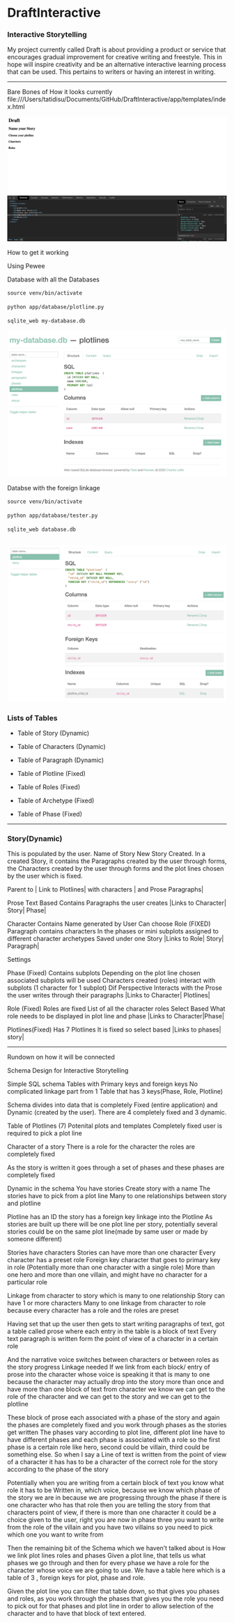 # DraftInteractive

### Interactive Storytelling

My project currently called Draft is about providing a product or service that encourages gradual improvement for creative writing and freestyle. This in hope will inspire creativity and be an alternative interactive learning process that can be used. This pertains to writers or having an interest in writing.

---

Bare Bones of How it looks currently 
file:///Users/tatidisu/Documents/GitHub/DraftInteractive/app/templates/index.html

![screen grab](https://github.com/Tat1/DraftInteractive/blob/master/screenshots/Index%20Bare%20Draft.png)


How to get it working

Using Pewee


Database with all the Databases 

```
source venv/bin/activate

python app/database/plotline.py

sqlite_web my-database.db 

```
![screen grab](https://github.com/Tat1/DraftInteractive/blob/master/screenshots/Database%20with%20Tables.png)

Databse with the foreign linkage

```
source venv/bin/activate

python app/database/tester.py

sqlite_web database.db

```
![screen grab](https://github.com/Tat1/DraftInteractive/blob/master/screenshots/Database%20with%20Linkage%20.png)
---

### Lists of Tables

* Table of Story (Dynamic)

* Table of Characters (Dynamic)

* Table of Paragraph (Dynamic)

* Table of Plotline (Fixed)

* Table of Roles (Fixed)

* Table of Archetype (Fixed)

* Table of Phase (Fixed)

---

### Story(Dynamic)

This is populated by the user.
Name of  Story
New Story Created.
In a created Story, it contains the Paragraphs created by the user through forms, the Characters created by the user through forms and the plot lines chosen by the user which is fixed.

Parent to 
| Link to Plotlines| with characters | and Prose Paragraphs|

Prose
Text Based
Contains Paragraphs the user creates
|Links to Character| Story| Phase|

Character
Contains Name generated by User
Can choose Role (FIXED)
Paragraph contains characters
In the phases or mini subplots assigned to different character archetypes
Saved under one Story
|Links to Role| Story| Paragraph| 

Settings


Phase (Fixed)
Contains subplots 
Depending on the plot line chosen associated subplots will be used
Characters created (roles) interact with subplots (1 character for 1 subplot) Dif Perspective
Interacts with the Prose the user writes through their paragraphs
|Links to Character| Plotlines|

Role (Fixed)
Roles are fixed 
List of all the character roles 
Select Based 
What role needs to be displayed in plot line and phase
|Links to Character|Phase|

Plotlines(Fixed)
Has 7 Plotlines
It is fixed so select based
|Links to phases| story|

---

Rundown on how it will be connected

Schema Design for Interactive Storytelling

Simple SQL schema 
Tables with Primary keys and foreign keys 
No complicated linkage part from 1 Table that has 3 keys(Phase, Role, Plotline)

Schema divides into data that is completely Fixed (entire application) and Dynamic (created by the user). There are 4 completely fixed and 3 dynamic.

Table of Plotlines (7)
Potenital plots and templates 
Completely fixed user is required to pick a plot line 

Character of a story
There is a role for the character
the roles are completely fixed

As the story is written it goes through a set of phases and these phases are completely fixed

Dynamic in the schema 
You have stories
Create story with a name
The stories have to pick from a plot line 
Many to one relationships between story and plotline

Plotline has an ID the story has a foreign key linkage into the Plotline
As stories are built up there will be one plot line per story, potentially several stories could be on the same plot line(made by same user or made by someone different)

Stories have characters
Stories can have more than one character 
Every character has a preset role
Foreign key character that goes to primary key in role
(Potentially more than one character with a single role)
More than one hero and more than one villain, and might have no character for a particular role

Linkage from character to story which is many to one relationship
Story can have 1 or more characters 
Many to one linkage from character to role because every character has a role and the roles are preset 

Having set that up the user then gets to start writing paragraphs of text, 
got a table called prose where each entry in the table is a block of text
Every text paragraph is written form the point of view of a character  in a certain role

And the narrative voice switches between characters or between roles as the story progress
Linkage needed
If we link from each block/ entry of prose into the character  whose voice is speaking it that is many to one because the character may actually drop into the story more than once and have  more than one block of text 
from character we know we can get to the role of the character and we can get to the story and we can get to the plotline

These block of prose each associated with a phase of the story and again the phases are completely fixed and you work through phases as the stories get written 
The phases vary according to plot line, different plot line have to have different phases and each phase is associated with a role so the first phase is a certain role like hero, second could be villain, third could be something else.
So when I say a Line of text is written from the point of view of a character it has has to be a character of the correct role for the story according to the phase of the story 

Potentially when you are writing from a certain block of text you know what role it has to be 
Written in, which voice, because we know which phase of the story we are in because we are progressing through the phase if there is one character who has that role then you are telling the story from that characters point of view, if there is more than one character it could be a choice given to the user, right you are now in phase three you want  to write from the role of the villain and you have two villains so you need to  pick which one you want to write from 

Then the remaining bit of the Schema which we haven’t talked about is
How we link plot lines roles and phases
Given a plot line, that tells us what phases we go through and then for every phase we have a role for the character whose voice we are going to use.
We have a table here which is a table of 3 , foreign keys for plot, phase and role.

Given the plot line you can filter that table down, so that gives you phases and roles, as you work through the phases  that gives you the role you need to pick out for that phases and plot line in order to allow selection of the character and to have that block of text entered.




